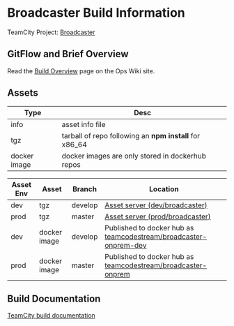 # Broadcaster Build Information

TeamCity Project: [Broadcaster](https://redirector.codestream.us/builds/broadcaster)

## GitFlow and Brief Overview
Read the [Build Overview](https://redirector.codestream.us/ops/workflows) page on the Ops Wiki site.
## Assets

| Type | Desc |
| --- | --- |
| info | asset info file |
| tgz | tarball of repo following an **npm install** for x86_64 |
| docker image | docker images are only stored in dockerhub repos |

| Asset Env | Asset | Branch | Location |
| --- | --- | --- | --- |
| dev | tgz | develop | [Asset server (dev/broadcaster)](http://assets.codestream.us/artifacts/dev/broadcaster/) |
| prod | tgz | master | [Asset server (prod/broadcaster)](http://assets.codestream.us/artifacts/prod/broadcaster/) |
| dev | docker image | develop | Published to docker hub as [teamcodestream/broadcaster-onprem-dev](https://cloud.docker.com/u/teamcodestream/repository/docker/teamcodestream/broadcaster-onprem-dev) |
| prod | docker image | master | Published to docker hub as [teamcodestream/broadcaster-onprem](https://cloud.docker.com/u/teamcodestream/repository/docker/teamcodestream/broadcaster-onprem) |

## Build Documentation

[TeamCity build documentation](https://github.com/TeamCodeStream/teamcity_tools/tree/master/docs)
